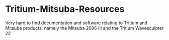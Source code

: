 # Tritium-Mitsuba-Resources
Very hard to find documentation and software relating to Tritium and Mitsuba products, namely the Mitsuba 2096 III and the Tritium Wavesculpter 22
